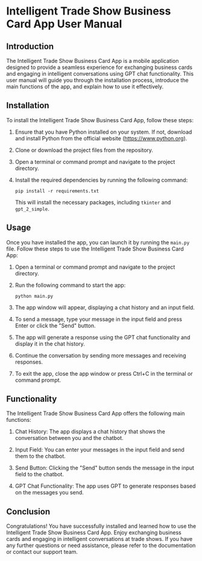 # Intelligent Trade Show Business Card App User Manual

## Introduction

The Intelligent Trade Show Business Card App is a mobile application designed to provide a seamless experience for exchanging business cards and engaging in intelligent conversations using GPT chat functionality. This user manual will guide you through the installation process, introduce the main functions of the app, and explain how to use it effectively.

## Installation

To install the Intelligent Trade Show Business Card App, follow these steps:

1. Ensure that you have Python installed on your system. If not, download and install Python from the official website (https://www.python.org).

2. Clone or download the project files from the repository.

3. Open a terminal or command prompt and navigate to the project directory.

4. Install the required dependencies by running the following command:

   ```
   pip install -r requirements.txt
   ```

   This will install the necessary packages, including `tkinter` and `gpt_2_simple`.

## Usage

Once you have installed the app, you can launch it by running the `main.py` file. Follow these steps to use the Intelligent Trade Show Business Card App:

1. Open a terminal or command prompt and navigate to the project directory.

2. Run the following command to start the app:

   ```
   python main.py
   ```

3. The app window will appear, displaying a chat history and an input field.

4. To send a message, type your message in the input field and press Enter or click the "Send" button.

5. The app will generate a response using the GPT chat functionality and display it in the chat history.

6. Continue the conversation by sending more messages and receiving responses.

7. To exit the app, close the app window or press Ctrl+C in the terminal or command prompt.

## Functionality

The Intelligent Trade Show Business Card App offers the following main functions:

1. Chat History: The app displays a chat history that shows the conversation between you and the chatbot.

2. Input Field: You can enter your messages in the input field and send them to the chatbot.

3. Send Button: Clicking the "Send" button sends the message in the input field to the chatbot.

4. GPT Chat Functionality: The app uses GPT to generate responses based on the messages you send.

## Conclusion

Congratulations! You have successfully installed and learned how to use the Intelligent Trade Show Business Card App. Enjoy exchanging business cards and engaging in intelligent conversations at trade shows. If you have any further questions or need assistance, please refer to the documentation or contact our support team.